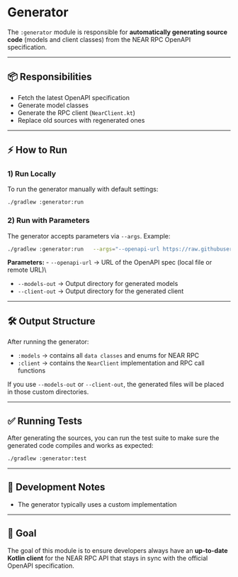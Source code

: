 # Generator

The `:generator` module is responsible for **automatically generating
source code** (models and client classes) from the NEAR RPC OpenAPI
specification.

------------------------------------------------------------------------

## 📦 Responsibilities

-   Fetch the latest OpenAPI specification
-   Generate model classes
-   Generate the RPC client (`NearClient.kt`)
-   Replace old sources with regenerated ones

------------------------------------------------------------------------

## ⚡ How to Run

### 1) Run Locally

To run the generator manually with default settings:

``` bash
./gradlew :generator:run
```

### 2) Run with Parameters

The generator accepts parameters via `--args`. Example:

``` bash
./gradlew :generator:run   --args="--openapi-url https://raw.githubusercontent.com/near/nearcore/master/chain/jsonrpc/openapi/openapi.json --models-out build/generated --client-out build/generated"
```

**Parameters:** - `--openapi-url` → URL of the OpenAPI spec (local file
or remote URL)\
- `--models-out` → Output directory for generated models
- `--client-out` → Output directory for the generated client

------------------------------------------------------------------------

## 🛠️ Output Structure

After running the generator: 
- `:models` → contains all `data classes` and enums for NEAR RPC 
- `:client` → contains the `NearClient` implementation and RPC call functions

If you use `--models-out` or `--client-out`, the generated files will be
placed in those custom directories.

------------------------------------------------------------------------

## ✅ Running Tests

After generating the sources, you can run the test suite to make sure
the generated code compiles and works as expected:

```bash
./gradlew :generator:test
```

------------------------------------------------------------------------

## 📖 Development Notes

-   The generator typically uses a custom implementation

------------------------------------------------------------------------

## 🚀 Goal

The goal of this module is to ensure developers always have an
**up-to-date Kotlin client** for the NEAR RPC API that stays in sync
with the official OpenAPI specification.
